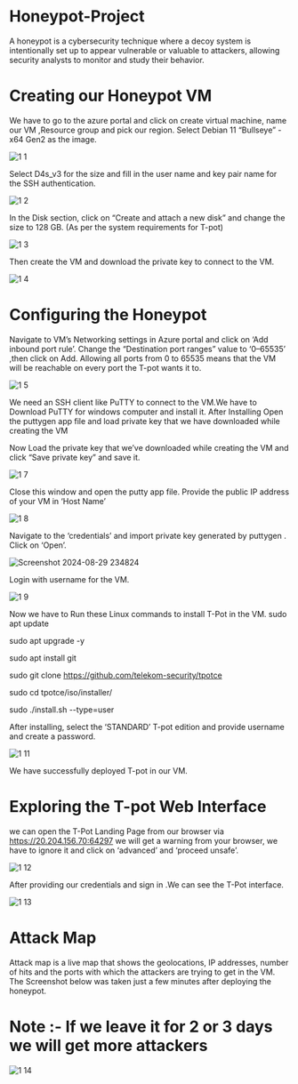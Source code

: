 # Honeypot-Project
A honeypot is a cybersecurity technique where a decoy system is intentionally set up to appear vulnerable or valuable to attackers, allowing security analysts to monitor and study their behavior.

# Creating our Honeypot VM
We have to go to the azure portal and click on create virtual machine, name our VM ,Resource group and pick our region. Select Debian 11 “Bullseye” -x64 Gen2 as the image.

![1 1](https://github.com/user-attachments/assets/34050e8a-e217-4e6a-8bfd-f127bfddeba1)

Select D4s_v3 for the size and fill in the user name and key pair name for the SSH authentication.

![1 2](https://github.com/user-attachments/assets/886a2c00-3ab7-4eea-9a1c-6d3db8ad2ad3)

In the Disk section, click on “Create and attach a new disk” and change the size to 128 GB. (As per the system requirements for T-pot)

![1 3](https://github.com/user-attachments/assets/93de6187-e78e-4bf5-994e-d8437ff11725)

Then create the VM and download the private key to connect to the VM.

![1 4](https://github.com/user-attachments/assets/5b850e29-24cb-4abb-a7f1-500d2c578052)

# Configuring the Honeypot
Navigate to  VM’s Networking settings in Azure portal and click on ‘Add inbound port rule’.
Change the “Destination port ranges” value to ‘0–65535’ ,then click on Add.
Allowing all ports from 0 to 65535 means that the VM will be reachable on every port the T-pot wants it to.


![1 5](https://github.com/user-attachments/assets/b5da8f25-a6da-4766-8c40-da6ce749d8da)

We need an SSH client like PuTTY to connect to the VM.We have to  Download PuTTY for windows computer and install it. After Installing 
Open the puttygen app file and load  private key that we have downloaded while creating the VM

Now Load the  private key that we’ve downloaded while creating the VM and click “Save private key” and save it.

![1 7](https://github.com/user-attachments/assets/3a5fbd1f-9335-4eea-9cb7-41dca5b3269e)

Close this window and open the putty app file. Provide the public IP address of your VM in ‘Host Name’

![1 8](https://github.com/user-attachments/assets/1d628bf1-4ad3-465f-a1f6-595c30cb0b50)

Navigate to the ‘credentials’ and import  private key generated by puttygen . Click on ‘Open’.

![Screenshot 2024-08-29 234824](https://github.com/user-attachments/assets/6b017175-5c47-4fee-ae48-f3de9a4e0146)

Login with  username for the VM.

![1 9](https://github.com/user-attachments/assets/28f267b9-9227-4ff0-8298-e5c151e0724a)

Now we have to Run these Linux commands to install T-Pot in the VM.
sudo apt update

sudo apt upgrade -y

sudo apt install git

sudo git clone https://github.com/telekom-security/tpotce

sudo cd tpotce/iso/installer/

sudo ./install.sh --type=user

After  installing, select the ‘STANDARD’ T-pot edition and provide username and create a password.

![1 11](https://github.com/user-attachments/assets/caca1ea0-4108-42b0-acbd-5e846b4c2e56)

We have successfully deployed T-pot in our VM.

# Exploring the T-pot Web Interface

we can open the T-Pot Landing Page from our browser via https://20.204.156.70:64297
we will get a warning from your browser, we have to ignore it and  click on ‘advanced’ and ‘proceed unsafe’.

![1 12](https://github.com/user-attachments/assets/7322a7ee-c742-4622-9bd4-2c7dd34c4d40)

After providing our credentials and sign in .We can see the T-Pot interface.

![1 13](https://github.com/user-attachments/assets/306c2b79-cd7b-4018-a21b-a79c9e3f0720)

# Attack Map
Attack map is a live map that shows the geolocations, IP addresses, number of hits and the ports with which the attackers are trying to get in the VM. The Screenshot below was taken just a few minutes after deploying the honeypot. 
 # Note :- If we leave it for 2 or 3 days we will get more attackers

![1 14](https://github.com/user-attachments/assets/f3f06e63-ac3e-447e-8b26-fe54b24e98d2)




